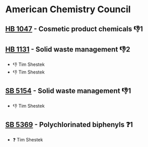 # American Chemistry Council

## [HB 1047](/bill/2023-24/hb/1047/) - Cosmetic product chemicals  👎1 

## [HB 1131](/bill/2023-24/hb/1131/) - Solid waste management  👎2 
* 👎 Tim Shestek
* 👎 Tim Shestek

## [SB 5154](/bill/2023-24/sb/5154/) - Solid waste management  👎1 
* 👎 Tim Shestek

## [SB 5369](/bill/2023-24/sb/5369/) - Polychlorinated biphenyls   ❓1
* ❓ Tim Shestek